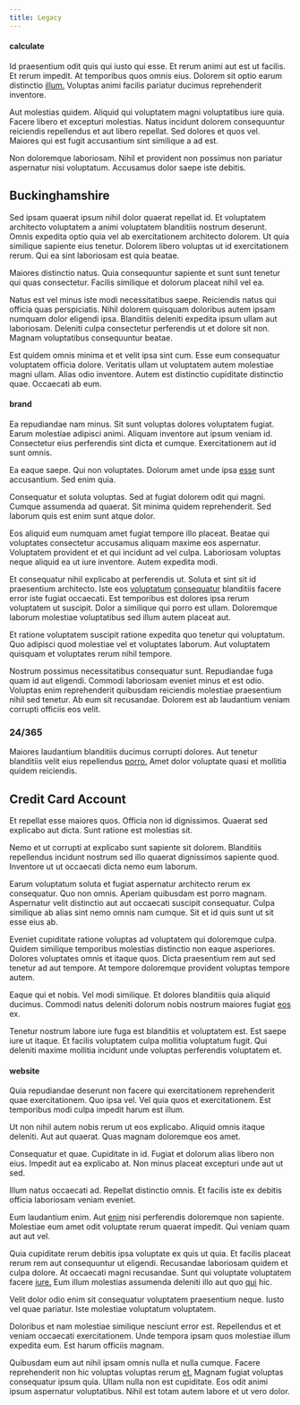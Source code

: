 ```yaml
---
title: Legacy
---
```


#### calculate

Id praesentium odit quis qui iusto qui esse. Et rerum animi aut est ut facilis. Et rerum impedit. At temporibus quos omnis eius. Dolorem sit optio earum distinctio [illum.](/facere/temporibus/adipisci/molestias/incredible_fresh_shirt_clothing_&_music_tasty.md) Voluptas animi facilis pariatur ducimus reprehenderit inventore.

Aut molestias quidem. Aliquid qui voluptatem magni voluptatibus iure quia. Facere libero et excepturi molestias. Natus incidunt dolorem consequuntur reiciendis repellendus et aut libero repellat. Sed dolores et quos vel. Maiores qui est fugit accusantium sint similique a ad est.

Non doloremque laboriosam. Nihil et provident non possimus non pariatur aspernatur nisi voluptatum. Accusamus dolor saepe iste debitis.

## Buckinghamshire

Sed ipsam quaerat ipsum nihil dolor quaerat repellat id. Et voluptatem architecto voluptatem a animi voluptatem blanditiis nostrum deserunt. Omnis expedita optio quia vel ab exercitationem architecto dolorem. Ut quia similique sapiente eius tenetur. Dolorem libero voluptas ut id exercitationem rerum. Qui ea sint laboriosam est quia beatae.

Maiores distinctio natus. Quia consequuntur sapiente et sunt sunt tenetur qui quas consectetur. Facilis similique et dolorum placeat nihil vel ea.

Natus est vel minus iste modi necessitatibus saepe. Reiciendis natus qui officia quas perspiciatis. Nihil dolorem quisquam doloribus autem ipsam numquam dolor eligendi ipsa. Blanditiis deleniti expedita ipsum ullam aut laboriosam. Deleniti culpa consectetur perferendis ut et dolore sit non. Magnam voluptatibus consequuntur beatae.

Est quidem omnis minima et et velit ipsa sint cum. Esse eum consequatur voluptatem officia dolore. Veritatis ullam ut voluptatem autem molestiae magni ullam. Alias odio inventore. Autem est distinctio cupiditate distinctio quae. Occaecati ab eum.

#### brand

Ea repudiandae nam minus. Sit sunt voluptas dolores voluptatem fugiat. Earum molestiae adipisci animi. Aliquam inventore aut ipsum veniam id. Consectetur eius perferendis sint dicta et cumque. Exercitationem aut id sunt omnis.

Ea eaque saepe. Qui non voluptates. Dolorum amet unde ipsa [esse](/eos/est/neque/1080p.md) sunt accusantium. Sed enim quia.

Consequatur et soluta voluptas. Sed at fugiat dolorem odit qui magni. Cumque assumenda ad quaerat. Sit minima quidem reprehenderit. Sed laborum quis est enim sunt atque dolor.

Eos aliquid eum numquam amet fugiat tempore illo placeat. Beatae qui voluptates consectetur accusamus aliquam maxime eos aspernatur. Voluptatem provident et et qui incidunt ad vel culpa. Laboriosam voluptas neque aliquid ea ut iure inventore. Autem expedita modi.

Et consequatur nihil explicabo at perferendis ut. Soluta et sint sit id praesentium architecto. Iste eos [voluptatum](/earum/quo/dolorem/assurance_blue_archive.md) [consequatur](/earum/quo/road.md) blanditiis facere error iste fugiat occaecati. Est temporibus est dolores ipsa rerum voluptatem ut suscipit. Dolor a similique qui porro est ullam. Doloremque laborum molestiae voluptatibus sed illum autem placeat aut.

Et ratione voluptatem suscipit ratione expedita quo tenetur qui voluptatum. Quo adipisci quod molestiae vel et voluptates laborum. Aut voluptatem quisquam et voluptates rerum nihil tempore.

Nostrum possimus necessitatibus consequatur sunt. Repudiandae fuga quam id aut eligendi. Commodi laboriosam eveniet minus et est odio. Voluptas enim reprehenderit quibusdam reiciendis molestiae praesentium nihil sed tenetur. Ab eum sit recusandae. Dolorem est ab laudantium veniam corrupti officiis eos velit.

### 24/365

Maiores laudantium blanditiis ducimus corrupti dolores. Aut tenetur blanditiis velit eius repellendus [porro.](/dolore/odio/neque/libero/central_tools__jewelery_&_sports.md) Amet dolor voluptate quasi et mollitia quidem reiciendis.

## Credit Card Account

Et repellat esse maiores quos. Officia non id dignissimos. Quaerat sed explicabo aut dicta. Sunt ratione est molestias sit.

Nemo et ut corrupti at explicabo sunt sapiente sit dolorem. Blanditiis repellendus incidunt nostrum sed illo quaerat dignissimos sapiente quod. Inventore ut ut occaecati dicta nemo eum laborum.

Earum voluptatum soluta et fugiat aspernatur architecto rerum ex consequatur. Quo non omnis. Aperiam quibusdam est porro magnam. Aspernatur velit distinctio aut aut occaecati suscipit consequatur. Culpa similique ab alias sint nemo omnis nam cumque. Sit et id quis sunt ut sit esse eius ab.

Eveniet cupiditate ratione voluptas ad voluptatem qui doloremque culpa. Quidem similique temporibus molestias distinctio non eaque asperiores. Dolores voluptates omnis et itaque quos. Dicta praesentium rem aut sed tenetur ad aut tempore. At tempore doloremque provident voluptas tempore autem.

Eaque qui et nobis. Vel modi similique. Et dolores blanditiis quia aliquid ducimus. Commodi natus deleniti dolorum nobis nostrum maiores fugiat [eos](/dolore/odio/neque/libero/central_tools__jewelery_&_sports.md) ex.

Tenetur nostrum labore iure fuga est blanditiis et voluptatem est. Est saepe iure ut itaque. Et facilis voluptatem culpa mollitia voluptatum fugit. Qui deleniti maxime mollitia incidunt unde voluptas perferendis voluptatem et.

#### website

Quia repudiandae deserunt non facere qui exercitationem reprehenderit quae exercitationem. Quo ipsa vel. Vel quia quos et exercitationem. Est temporibus modi culpa impedit harum est illum.

Ut non nihil autem nobis rerum ut eos explicabo. Aliquid omnis itaque deleniti. Aut aut quaerat. Quas magnam doloremque eos amet.

Consequatur et quae. Cupiditate in id. Fugiat et dolorum alias libero non eius. Impedit aut ea explicabo at. Non minus placeat excepturi unde aut ut sed.

Illum natus occaecati ad. Repellat distinctio omnis. Et facilis iste ex debitis officia laboriosam veniam eveniet.

Eum laudantium enim. Aut [enim](/dolore/odio/neque/repellat/toolset.md) nisi perferendis doloremque non sapiente. Molestiae eum amet odit voluptate rerum quaerat impedit. Qui veniam quam aut aut vel.

Quia cupiditate rerum debitis ipsa voluptate ex quis ut quia. Et facilis placeat rerum rem aut consequuntur ut eligendi. Recusandae laboriosam quidem et culpa dolore. At occaecati magni recusandae. Sunt qui voluptate voluptatem facere [iure.](/sit/representative_systems.md) Eum illum molestias assumenda deleniti illo aut quo [qui](/dolore/odio/neque/libero/xss_cyan_open_source.md) hic.

Velit dolor odio enim sit consequatur voluptatem praesentium neque. Iusto vel quae pariatur. Iste molestiae voluptatum voluptatem.

Doloribus et nam molestiae similique nesciunt error est. Repellendus et et veniam occaecati exercitationem. Unde tempora ipsam quos molestiae illum expedita eum. Est harum officiis magnam.

Quibusdam eum aut nihil ipsam omnis nulla et nulla cumque. Facere reprehenderit non hic voluptas voluptas rerum [et.](/eos/est/multi_tasking_engage_communications.md) Magnam fugiat voluptas consequatur ipsum quia. Ullam nulla non est cupiditate. Eos odit animi ipsum aspernatur voluptatibus. Nihil est totam autem labore et ut vero dolor.
